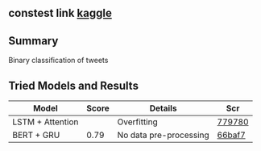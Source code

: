 ## constest link [kaggle](https://www.kaggle.com/c/nlp-getting-started/overview)

## Summary
Binary classification of tweets

## Tried Models and Results

| Model | Score | Details | Scr |
|-------|-------|---------|-----|
| LSTM + Attention |  | Overfitting | [779780](https://github.com/harshraj22/DeepLearning/blob/7797803ca63e5a9475a7afe848ddaf5f6290427b/submissions/Kaggle%20%5BDisaster%20Tweet%5D/Disaster_Tweet_Kaggle.ipynb) |
| BERT + GRU | 0.79 | No data pre-processing | [66baf7](https://github.com/harshraj22/DeepLearning/blob/66baf75186af762bd481f0fe530ec43d8c553237/submissions/Kaggle%20%5BDisaster%20Tweet%5D/Disaster_Tweet_Kaggle.ipynb)
